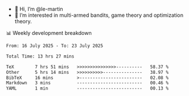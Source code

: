 - 👋 Hi, I’m @le-martin
- 👀 I’m interested in multi-armed bandits, game theory and optimization theory.
<!---- 💞️ I’m looking to collaborate on ...
- 📫 How to reach me ...-->

<!---
Tutorial for using WakaTime stats in GitHub profile: https://github.com/athul/waka-readme
-->

📊 Weekly development breakdown
<!--START_SECTION:waka-->

```txt
From: 16 July 2025 - To: 23 July 2025

Total Time: 13 hrs 27 mins

TeX        7 hrs 51 mins   >>>>>>>>>>>>>>>----------   58.37 %
Other      5 hrs 14 mins   >>>>>>>>>>---------------   38.97 %
BibTeX     16 mins         >------------------------   02.08 %
Markdown   3 mins          -------------------------   00.46 %
YAML       1 min           -------------------------   00.13 %
```

<!--END_SECTION:waka-->

<!---
le-martin/le-martin is a ✨ special ✨ repository because its `README.md` (this file) appears on your GitHub profile.
You can click the Preview link to take a look at your changes.
--->
